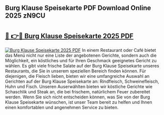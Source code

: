 ## Burg Klause Speisekarte PDF Download Online 2025 zN9CU

# <h2><a href="http://gcdksow.nevu.top/?p=Burg+Klause+Speisekarte">🔗 👉🔴 Burg Klause Speisekarte 2025 PDF</a></h2>

[![Burg Klause Speisekarte 2025 PDF](https://i.imgur.com/dBaPXMq.png)](http://gcdksow.nevu.top/?p=Burg+Klause+Speisekarte)
In einem Restaurant oder Café bietet das Menü nicht nur eine Liste der angebotenen Gerichte, sondern auch die Möglichkeit, ein köstliches und für Ihren Geschmack geeignetes Gericht zu wählen. Es gibt viele frische Salate auf der Burg Klause Speisekarte unseres Restaurants, die Sie in unserem speziellen Bereich finden können. Für diejenigen, die Fleisch lieben, bieten wir eine umfangreiche Auswahl an Gerichten auf der Burg Klause Speisekarte an: Rindfleisch, Schweinefleisch, Huhn und Fisch. Unseren Auserwählten bieten wir köstliche Gerichte wie Schaschlik und Steak an, die bei frischem, natürlichem Feuer zubereitet werden. Wenn Sie sich nicht entscheiden können, was Sie von der Burg Klause Speisekarte wünschen, ist unser Team bereit zu helfen und Ihnen einen komfortablen und angenehmen Service zu bieten.
